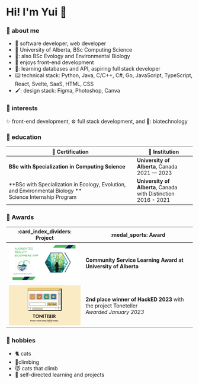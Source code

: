 # Hi! I'm Yui 👋

### 🐣 about me
- 📐 software developer, web developer
- :school: University of Alberta, BSc Computing Science
- 🧪: also BSc Evology and Environmental Biology
- :smiling_face_with_three_hearts: enjoys front-end development
- 📖: learning databases and API, aspiring full stack developer
- :keyboard: technical stack: Python, Java, C/C++, C#, Go, JavaScript, TypeScript, React, Svelte, SaaS, HTML, CSS
- 🖌️: design stack: Figma, Photoshop, Canva

### 💖 interests
✨ front-end development, ⚙️ full stack development, and 🥼: biotechnology


### 🏫 education
| :scroll: Certification | :school: Institution |
| ----------- | ------------------------------------------------------- |
| **BSc with Specialization in Computing Science** | **University of Alberta**, Canada<br> 2021 — 2023 |
| **BSc with Specialization in Ecology, Evolution, and Environmental Biology **<br> Science Internship Program | **University of Alberta**, Canada<br> with Distinction <br> 2016 - 2021 |

### 🏅 Awards
<table width="100%">
  <thead>
    <tr>
      <th width="35%">:card_index_dividers: Project</th>
      <th width="50%">:medal_sports: Award</th>
    </tr>
  </thead>
  <tbody>
    <tr>
      <td width="35%"><img src="https://github.com/antarc0y/antarc0y/blob/main/aquatic.png"/></td>
      <td width="50%"><b>Community Service Learning Award at University of Alberta </i></td>
    </tr>
    <tr>
      <td width="35%"><img src="https://github.com/antarc0y/antarc0y/blob/main/toneteller.png"/></td>
      <td width="50%"><b>2nd place winner of HackED 2023</b> with the project Toneteller<br/><i>Awarded January 2023</i></td>
    </tr>
  </tbody>
</table>

### 💛 hobbies
- 🐈 cats
- 🧗climbing
- 😻 cats that climb
- 🔖 self-directed learning and projects 
